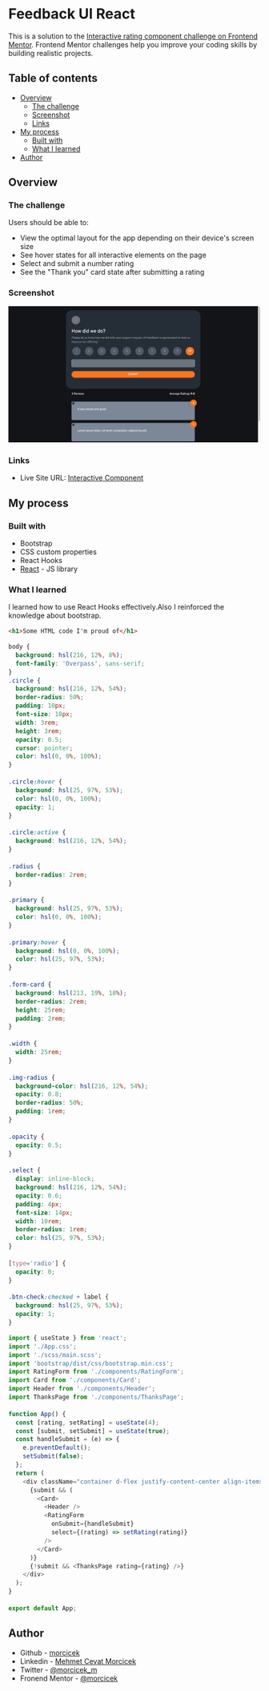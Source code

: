 # Feedback UI React

This is a solution to the [Interactive rating component challenge on Frontend Mentor](https://www.frontendmentor.io/challenges/interactive-rating-component-koxpeBUmI). Frontend Mentor challenges help you improve your coding skills by building realistic projects.

## Table of contents

- [Overview](#overview)
  - [The challenge](#the-challenge)
  - [Screenshot](#screenshot)
  - [Links](#links)
- [My process](#my-process)
  - [Built with](#built-with)
  - [What I learned](#what-i-learned)
- [Author](#author)

## Overview

### The challenge

Users should be able to:

- View the optimal layout for the app depending on their device's screen size
- See hover states for all interactive elements on the page
- Select and submit a number rating
- See the "Thank you" card state after submitting a rating

### Screenshot

![](./src/assets/images/screenShot.png)

### Links

- Live Site URL: [Interactive Component](https://incomparable-granita-a4ae87.netlify.app/)

## My process

### Built with

- Bootstrap
- CSS custom properties
- React Hooks
- [React](https://reactjs.org/) - JS library

### What I learned

I learned how to use React Hooks effectively.Also I reinforced the knowledge about bootstrap.

```html
<h1>Some HTML code I'm proud of</h1>
```

```css
body {
  background: hsl(216, 12%, 8%);
  font-family: 'Overpass', sans-serif;
}
.circle {
  background: hsl(216, 12%, 54%);
  border-radius: 50%;
  padding: 10px;
  font-size: 18px;
  width: 3rem;
  height: 3rem;
  opacity: 0.5;
  cursor: pointer;
  color: hsl(0, 0%, 100%);
}

.circle:hover {
  background: hsl(25, 97%, 53%);
  color: hsl(0, 0%, 100%);
  opacity: 1;
}

.circle:active {
  background: hsl(216, 12%, 54%);
}

.radius {
  border-radius: 2rem;
}

.primary {
  background: hsl(25, 97%, 53%);
  color: hsl(0, 0%, 100%);
}

.primary:hover {
  background: hsl(0, 0%, 100%);
  color: hsl(25, 97%, 53%);
}

.form-card {
  background: hsl(213, 19%, 18%);
  border-radius: 2rem;
  height: 25rem;
  padding: 2rem;
}

.width {
  width: 25rem;
}

.img-radius {
  background-color: hsl(216, 12%, 54%);
  opacity: 0.8;
  border-radius: 50%;
  padding: 1rem;
}

.opacity {
  opacity: 0.5;
}

.select {
  display: inline-block;
  background: hsl(216, 12%, 54%);
  opacity: 0.6;
  padding: 4px;
  font-size: 14px;
  width: 10rem;
  border-radius: 1rem;
  color: hsl(25, 97%, 53%);
}

[type='radio'] {
  opacity: 0;
}

.btn-check:checked + label {
  background: hsl(25, 97%, 53%);
  opacity: 1;
}
```

```js
import { useState } from 'react';
import './App.css';
import './scss/main.scss';
import 'bootstrap/dist/css/bootstrap.min.css';
import RatingForm from './components/RatingForm';
import Card from './components/Card';
import Header from './components/Header';
import ThanksPage from './components/ThanksPage';

function App() {
  const [rating, setRating] = useState(4);
  const [submit, setSubmit] = useState(true);
  const handleSubmit = (e) => {
    e.preventDefault();
    setSubmit(false);
  };
  return (
    <div className="container d-flex justify-content-center align-items-center vh-100 mt-4">
      {submit && (
        <Card>
          <Header />
          <RatingForm
            onSubmit={handleSubmit}
            select={(rating) => setRating(rating)}
          />
        </Card>
      )}
      {!submit && <ThanksPage rating={rating} />}
    </div>
  );
}

export default App;
```

## Author

- Github - [morcicek](https://github.com/morcicek)
- Linkedin - [Mehmet Cevat Morcicek](https://linkedin.com/in/mehmet-cevat-morcicek-b50a29178)
- Twitter - [@morcicek_m](https://twitter.com/morcicek_m)
- Fronend Mentor - [@morcicek](https://www.frontendmentor.io/profile/morcicek)
